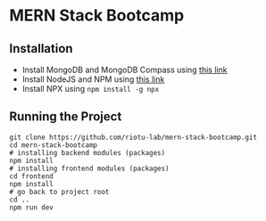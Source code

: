 # MERN Stack Bootcamp

## Installation
- Install MongoDB and MongoDB Compass using [this link](https://www.mongodb.com/try/download/community)
- Install NodeJS and NPM using [this link](https://nodejs.org/en/download/)
- Install NPX using `npm install -g npx`

## Running the Project
```shell
git clone https://github.com/riotu-lab/mern-stack-bootcamp.git
cd mern-stack-bootcamp
# installing backend modules (packages)
npm install
# installing frontend modules (packages)
cd frontend 
npm install
# go back to project root 
cd ..
npm run dev
```
